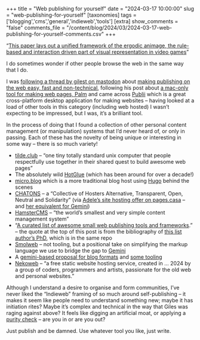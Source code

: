 +++
title = "Web publishing for yourself"
date = "2024-03-17 10:00:00"
slug = "web-publishing-for-yourself"
[taxonomies]
tags = ['blogging','cms','general','indieweb','tools']
[extra]
show_comments = "false"
comments_file = "/content/blog/2024/03/2024-03-17-web-publishing-for-yourself-comments.csv"
+++

“[This paper lays out a unified framework of the ergodic animage, the rule-based and interaction driven part of visual representation in video games](https://journals.sfu.ca/loading/index.php/loading/article/view/155)”

I do sometimes wonder if other people browse the web in the same way that I do.

I was [following a thread by gilest on mastodon](https://mastodon.me.uk/@gilest/111719817768415422) about [making publishing on the web easy, fast and non-technical](https://gilest.org/indie-easy.html), following his post about [a mac-only tool for making web pages, Palm](https://gilest.org/palm-easy.html) and came across [Publii](https://getpublii.com/) which is a great cross-platform desktop application for making websites – having looked at a load of other tools in this category (including web hosted) I wasn’t expecting to be impressed, but I was, it’s a brilliant tool.

In the process of doing that I found a collection of other personal content management (or manipulation) systems that I’d never heard of, or only in passing. Each of these has the novelty of being unique or interesting in some way – there is so much variety!

- [tilde.club](https://tilde.club/) – “one tiny totally standard unix computer that people respectfully use together in their shared quest to build awesome web pages”
- The absolutely wild [HotGlue](https://hotglue.me/) (which has been around for over a decade!)
- [micro.blog](https://micro.blog/) which is a more traditional blog host using [Hugo](https://gohugo.io/) behind the scenes
- [CHATONS](https://www.chatons.org/en) – a “Collective of Hosters Alternative, Transparent, Open, Neutral and Solidarity” (via [Adele’s site hosting offer on pages.casa](https://pages.casa/welcome-on.html) – and [her equivalent for Gemini](https://pollux.casa/))
- [HamsterCMS](https://github.com/turboblack/HamsterCMS) – “the world’s smallest and very simple content management system”
- “[A curated list of awesome small web publishing tools and frameworks](https://codeberg.org/thgie/awesome-small-web-publishing).” – the quote at the top of this post is from the bibliography of [this list author’s PhD](https://codeberg.org/thgie/phd), which is in the same repo
- [Smolweb](https://smolweb.org/) – not tooling, but a positional take on simplifying the markup language we use to bridge the gap to [Gemini](https://philwilson.org/blog/2023/10/getting-going-with-gemini/)
- A [gemini-based proposal for blog formats](https://codeberg.org/bacardi55/gemini-tinylog-rfc/src/branch/main) and [some tooling](https://codeberg.org/bacardi55/gemini-tinylog-rfc/src/branch/main/Tools.md)
- [Nekoweb](https://nekoweb.org/) – “a free static website hosting service, created in … 2024 by a group of coders, programmers and artists, passionate for the old web and personal websites.”

Although I understand a desire to organise and form communities, I’ve never liked the “Indieweb” framing of so much around self-publishing – it makes it seem like people need to understand something new; maybe it has initiation rites? Maybe it’s complex and technical in the way that Giles was raging against above? It feels like digging an artificial moat, or applying a [purity check](https://en.m.wikipedia.org/wiki/Purity_spiral) – are you in or are you out?

Just publish and be damned. Use whatever tool you like, just write.
